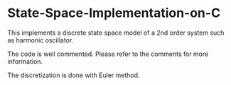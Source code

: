 # State-Space-Implementation-on-C
This implements a discrete state space model of a 2nd order system such as harmonic oscillator.

The code is well commented. Please refer to the comments for more information.

The discretization is done with Euler method.
